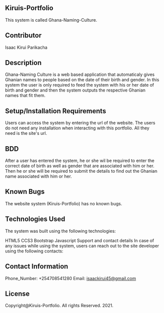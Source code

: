 ## Kiruis-Portfolio
This system is called Ghana-Naming-Culture.

## Contributor
Isaac Kirui Parikacha
## Description
Ghana-Naming Culture is a web based application that automaticaly gives Ghanian names to people based on the date of their birth and gender. In this system the user is only required to feed the system with his or her date of birth and gender and then the system outputs the respective Ghanian names that fit them.

## Setup/Installation Requirements
Users can access the system by entering the url of the website. The users do not need any installation when interacting with this portfolio. All they need is the site's url.
## BDD
After a user has entered the system, he or she wil be required to enter the correct date of birth as well as gender that are associated with him or her. Then he or she will be required to submit the details to find out the Ghanian name associated with him or her.

## Known Bugs
The website system (Kiruis-Portfolio) has no known bugs.

## Technologies Used
The system was built using the following technologies:

HTML5
CCS3
Bootstrap
Javascript
Support and contact details
In case of any issues while using the system, users can reach out to the site developer using the following contacts:
## Contact Information
Phone_Number: +254708541280
Email: isaackirui45@gmail.com
## License
Copyright@Kiruis-Portfolio. All rights Reserved. 2021.